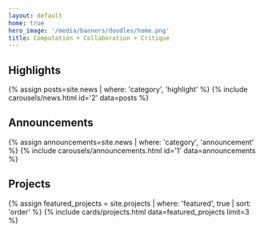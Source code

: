 ```yaml
---
layout: default
home: true
hero_image: '/media/banners/doodles/home.png'
title: Computation + Collaboration + Critique
---
```



<h2>Highlights</h2>

{% assign posts=site.news | where: 'category', 'highlight' %}
{% include carousels/news.html id='2' data=posts %}


<h2>Announcements</h2>


{% assign announcements=site.news | where: 'category', 'announcement' %}
{% include carousels/announcements.html id='1' data=announcements %}

<h2>Projects</h2>

{% assign featured_projects = site.projects | where: 'featured', true | sort: 'order' %}
{% include cards/projects.html data=featured_projects limit=3 %}

<br>
<br>
<br>